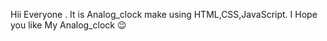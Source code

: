 Hii Everyone . It is Analog_clock make using HTML,CSS,JavaScript.
I Hope you like My Analog_clock 😉
